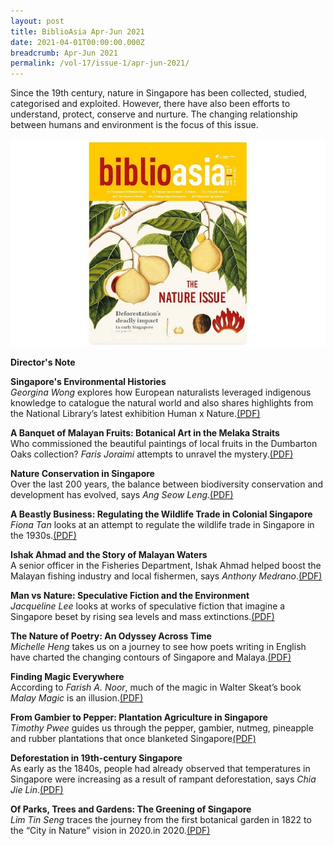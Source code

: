 ```yaml
---
layout: post
title: BiblioAsia Apr-Jun 2021
date: 2021-04-01T00:00:00.000Z
breadcrumb: Apr-Jun 2021
permalink: /vol-17/issue-1/apr-jun-2021/
---
```

Since the 19th century, nature in Singapore has been collected, studied, categorised and exploited. However, there have also been efforts to understand, protect, conserve and nurture. The changing relationship between humans and environment is the focus of this issue.

<img src="/images/covers/ba17-1.jpg">

<a style="text-decoration: none; font-weight: bold;" href="/vol-17/issue-1/apr-jun-2021/director-note"> Director's Note</a>

<a style="text-decoration: none; font-weight: bold;" href="/vol-17/issue-1/apr-jun-2021/humanxnature"> Singapore's Environmental Histories</a> <br>*Georgina Wong* explores how European naturalists leveraged indigenous knowledge to catalogue the natural world and also shares highlights from the National Library’s latest exhibition Human x Nature.[(PDF)](/files/pdf/vol-17/issue-1/v17-issue1_EnvironmentalHistories.pdf)

<a style="text-decoration: none; font-weight: bold;" href="/vol-17/issue-1/apr-jun-2021/malayan-fruits"> A Banquet of Malayan Fruits: Botanical Art in the Melaka Straits</a> <br> Who commissioned the beautiful paintings of local fruits in the Dumbarton Oaks collection? *Faris Joraimi* attempts to unravel the mystery.[(PDF)](/files/pdf/vol-17/issue-1/v17-issue1_MalayanFruits.pdf)

<a style="text-decoration: none; font-weight: bold;" href="/vol-17/issue-1/apr-jun-2021/nature"> Nature Conservation in Singapore</a> <br>Over the last 200 years, the balance between biodiversity conservation and development has evolved, says *Ang Seow Leng*.[(PDF)](/files/pdf/vol-17/issue-1/v17-issue1_NatureConservation.pdf)

<a style="text-decoration: none; font-weight: bold;" href="/vol-17/issue-1/apr-jun-2021/beastly-business"> A Beastly Business: Regulating the Wildlife Trade in Colonial Singapore</a> <br>*Fiona Tan* looks at an attempt to regulate the wildlife trade in Singapore in the 1930s.[(PDF)](/files/pdf/vol-17/issue-1/v17-issue1_BeastlyBusiness.pdf)

<a style="text-decoration: none; font-weight: bold;" href="/vol-17/issue-1/apr-jun-2021/ishak-ahmad"> Ishak Ahmad and the Story of Malayan Waters</a> <br>A senior officer in the Fisheries Department, Ishak Ahmad helped boost the Malayan fishing industry and local fishermen, says *Anthony Medrano*.[(PDF)](/files/pdf/vol-17/issue-1/v17-issue1_MalayanWaters.pdf)

<a style="text-decoration: none; font-weight: bold;" href="/vol-17/issue-1/apr-jun-2021/manvsnature">Man vs Nature: Speculative Fiction and the Environment</a> <br>*Jacqueline Lee* looks at works of speculative fiction that imagine a Singapore beset by rising sea levels and mass extinctions.[(PDF)](/files/pdf/vol-17/issue-1/v17-issue1_ManNature.pdf)

<a style="text-decoration: none; font-weight: bold;" href="/vol-17/issue-1/apr-jun-2021/poetry">The Nature of Poetry: An Odyssey Across Time</a> <br>*Michelle Heng* takes us on a journey to see how poets writing in English have charted the changing contours of Singapore and Malaya.[(PDF)](/files/pdf/vol-17/issue-1/v17-issue1_NaturePoetry.pdf)

<a style="text-decoration: none; font-weight: bold;" href="/vol-17/issue-1/apr-jun-2021/malay-magic">Finding Magic Everywhere</a><br>According to *Farish A. Noor*, much of the magic in Walter Skeat’s book *Malay Magic* is an illusion.[(PDF)](/files/pdf/vol-17/issue-1/v17-issue1_FindingMagic.pdf)

<a style="text-decoration: none; font-weight: bold;" href="/vol-17/issue-1/apr-jun-2021/agriculture">From Gambier to Pepper: Plantation Agriculture in Singapore </a><br>*Timothy Pwee* guides us through the pepper, gambier, nutmeg, pineapple and rubber plantations that once blanketed Singapore[(PDF)](/files/pdf/vol-17/issue-1/v17-issue1_GambierRubber.pdf)

<a style="text-decoration: none; font-weight: bold;" href="/vol-17/issue-1/apr-jun-2021/deforestation">Deforestation in 19th-century Singapore</a><br>As early as the 1840s, people had already observed that temperatures in Singapore were increasing as a result of rampant deforestation, says *Chia Jie Lin*.[(PDF)](/files/pdf/vol-17/issue-1/v17-issue1_Deforestation.pdf)

<a style="text-decoration: none; font-weight: bold;" href="/vol-17/issue-1/apr-jun-2021/greening">Of Parks, Trees and Gardens: The Greening of Singapore</a>
<br>*Lim Tin Seng* traces the journey from the first botanical garden in 1822 to the “City in Nature” vision in 2020.in 2020.[(PDF)](/files/pdf/vol-17/issue-1/v17-issue1_ParksGardensTrees.pdf)